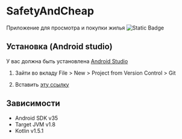 # SafetyAndCheap
Приложение для просмотра и покупки жилья
![Static Badge](https://img.shields.io/badge/ArtemShaputko-SafetyAndCheap-Blue)

<!--Установка-->
## Установка (Android studio)
У вас должна быть установлена [Android Studio](https://developer.android.com/studio)

1. Зайти во вкладу File > New > Project from Version Control > Git

2. Вставить [эту ссылку](https://github.com/ArtemShaputko/SaleAndRent)

## Зависимости
- Android SDK v35
- Target JVM v1.8
- Kotlin v1.5.1

